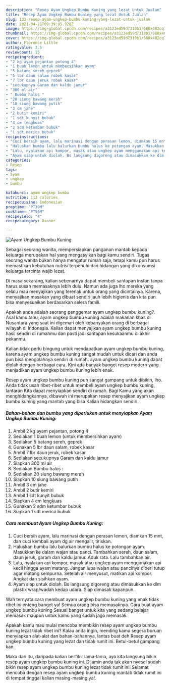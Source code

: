 ```yaml
---
description: "Resep Ayam Ungkep Bumbu Kuning yang lezat Untuk Jualan"
title: "Resep Ayam Ungkep Bumbu Kuning yang lezat Untuk Jualan"
slug: 133-resep-ayam-ungkep-bumbu-kuning-yang-lezat-untuk-jualan
date: 2021-04-21T09:39:05.928Z
image: https://img-global.cpcdn.com/recipes/a3123ed59d7310b1/680x482cq70/ayam-ungkep-bumbu-kuning-foto-resep-utama.jpg
thumbnail: https://img-global.cpcdn.com/recipes/a3123ed59d7310b1/680x482cq70/ayam-ungkep-bumbu-kuning-foto-resep-utama.jpg
cover: https://img-global.cpcdn.com/recipes/a3123ed59d7310b1/680x482cq70/ayam-ungkep-bumbu-kuning-foto-resep-utama.jpg
author: Florence Little
ratingvalue: 3.5
reviewcount: 15
recipeingredient:
- "2 kg ayam pejantan potong 4"
- "1 buah lemon untuk membersihkan ayam"
- "5 batang sereh geprek"
- "5 lbr daun salam robek kasar"
- "7 lbr daun jeruk robek kasar"
- "secukupnya Garam dan kaldu jamur"
- "300 ml air"
- " Bumbu halus "
- "20 siung bawang merah"
- "10 siung bawang putih"
- "3 cm jahe"
- "2 butir kemiri"
- "1 sdt kunyit bubuk"
- "4 cm lengkuas"
- "2 sdm ketumbar bubuk"
- "1 sdt merica bubuk"
recipeinstructions:
- "Cuci bersih ayam, lalu marinasi dengan perasan lemon, diamkan 15 mnt, dan cuci kembali ayam dg air mengalir, tiriskan."
- "Haluskan bumbu lalu balurkan bumbu halus ke potongan ayam. Masukkan ke dalam wajan atau panci. Tambahkan sereh, daun salam, daun jeruk, garam dan kaldu jamur. Aduk rata. Lalu tambahkan air."
- "Lalu, nyalakan api kompor, masak atau ungkep ayam menggunakan api kecil hingga ayam matang. Jangan lupa wajan atau pancinya diberi tutup agar matang sempurna. Setelah air menyusut, matikan api kompor. Angkat dan sisihkan ayam."
- "Ayam siap untuk diolah. Bs langsung digoreng atau dimasukkan ke dlm plastik wrap/wadah kedap udara. Siap dimasak kapanpun."
categories:
- Resep
tags:
- ayam
- ungkep
- bumbu

katakunci: ayam ungkep bumbu 
nutrition: 113 calories
recipecuisine: Indonesian
preptime: "PT39M"
cooktime: "PT56M"
recipeyield: "4"
recipecategory: Dinner

---
```



![Ayam Ungkep Bumbu Kuning](https://img-global.cpcdn.com/recipes/a3123ed59d7310b1/680x482cq70/ayam-ungkep-bumbu-kuning-foto-resep-utama.jpg)

Sebagai seorang wanita, mempersiapkan panganan mantab kepada keluarga merupakan hal yang mengasyikan bagi kamu sendiri. Tugas seorang  wanita bukan hanya mengatur rumah saja, tetapi kamu pun harus memastikan kebutuhan nutrisi terpenuhi dan hidangan yang dikonsumsi keluarga tercinta wajib lezat.

Di masa  sekarang, kalian sebenarnya dapat membeli santapan instan tanpa harus susah memasaknya lebih dulu. Namun ada juga lho mereka yang selalu mau menyajikan yang terenak untuk orang yang dicintainya. Karena, menyajikan masakan yang dibuat sendiri jauh lebih higienis dan kita pun bisa menyesuaikan berdasarkan selera famili. 



Apakah anda adalah seorang penggemar ayam ungkep bumbu kuning?. Asal kamu tahu, ayam ungkep bumbu kuning adalah makanan khas di Nusantara yang saat ini digemari oleh kebanyakan orang di berbagai wilayah di Indonesia. Kalian dapat menyajikan ayam ungkep bumbu kuning hasil sendiri di rumahmu dan pasti jadi santapan kesukaanmu di akhir pekanmu.

Kalian tidak perlu bingung untuk mendapatkan ayam ungkep bumbu kuning, karena ayam ungkep bumbu kuning sangat mudah untuk dicari dan anda pun bisa mengolahnya sendiri di rumah. ayam ungkep bumbu kuning dapat diolah dengan berbagai cara. Kini ada banyak banget resep modern yang menjadikan ayam ungkep bumbu kuning lebih enak.

Resep ayam ungkep bumbu kuning pun sangat gampang untuk dibikin, lho. Anda tidak usah ribet-ribet untuk membeli ayam ungkep bumbu kuning, lantaran Kita dapat menyiapkan sendiri di rumah. Bagi Kamu yang akan menghidangkannya, dibawah ini merupakan resep menyajikan ayam ungkep bumbu kuning yang mantab yang bisa Kalian hidangkan sendiri.

<!--inarticleads1-->

##### Bahan-bahan dan bumbu yang diperlukan untuk menyiapkan Ayam Ungkep Bumbu Kuning:

1. Ambil 2 kg ayam pejantan, potong 4
1. Sediakan 1 buah lemon (untuk membersihkan ayam)
1. Sediakan 5 batang sereh, geprek
1. Gunakan 5 lbr daun salam, robek kasar
1. Ambil 7 lbr daun jeruk, robek kasar
1. Sediakan secukupnya Garam dan kaldu jamur
1. Siapkan 300 ml air
1. Sediakan  Bumbu halus :
1. Sediakan 20 siung bawang merah
1. Siapkan 10 siung bawang putih
1. Ambil 3 cm jahe
1. Ambil 2 butir kemiri
1. Ambil 1 sdt kunyit bubuk
1. Siapkan 4 cm lengkuas
1. Gunakan 2 sdm ketumbar bubuk
1. Siapkan 1 sdt merica bubuk




<!--inarticleads2-->

##### Cara membuat Ayam Ungkep Bumbu Kuning:

1. Cuci bersih ayam, lalu marinasi dengan perasan lemon, diamkan 15 mnt, dan cuci kembali ayam dg air mengalir, tiriskan.
1. Haluskan bumbu lalu balurkan bumbu halus ke potongan ayam. Masukkan ke dalam wajan atau panci. Tambahkan sereh, daun salam, daun jeruk, garam dan kaldu jamur. Aduk rata. Lalu tambahkan air.
1. Lalu, nyalakan api kompor, masak atau ungkep ayam menggunakan api kecil hingga ayam matang. Jangan lupa wajan atau pancinya diberi tutup agar matang sempurna. Setelah air menyusut, matikan api kompor. Angkat dan sisihkan ayam.
1. Ayam siap untuk diolah. Bs langsung digoreng atau dimasukkan ke dlm plastik wrap/wadah kedap udara. Siap dimasak kapanpun.




Wah ternyata cara membuat ayam ungkep bumbu kuning yang enak tidak ribet ini enteng banget ya! Semua orang bisa memasaknya. Cara buat ayam ungkep bumbu kuning Sesuai banget untuk kita yang sedang belajar memasak maupun untuk kamu yang sudah jago memasak.

Apakah kamu mau mulai mencoba membikin resep ayam ungkep bumbu kuning lezat tidak ribet ini? Kalau anda ingin, mending kamu segera buruan menyiapkan alat-alat dan bahan-bahannya, lantas buat deh Resep ayam ungkep bumbu kuning yang lezat dan tidak rumit ini. Betul-betul gampang kan. 

Maka dari itu, daripada kalian berfikir lama-lama, ayo kita langsung bikin resep ayam ungkep bumbu kuning ini. Dijamin anda tak akan nyesel sudah bikin resep ayam ungkep bumbu kuning lezat tidak rumit ini! Selamat mencoba dengan resep ayam ungkep bumbu kuning mantab tidak rumit ini di tempat tinggal kalian masing-masing,ya!.

